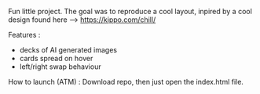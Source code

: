Fun little project.
The goal was to reproduce a cool layout, inpired by a cool design found here --> https://kippo.com/chill/ 


Features :
- decks of AI generated images
- cards spread on hover
- left/right swap behaviour

How to launch (ATM) :
Download repo, then just open the index.html file.
